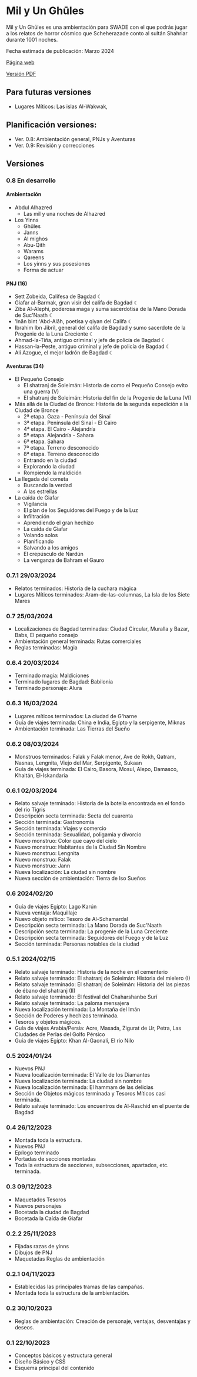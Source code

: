 # Mil y Un Ghūles
Mil y Un Ghūles es una ambientación para SWADE con el que podrás jugar a los relatos de horror cósmico que Scheherazade conto al sultán Shahriar durante 1001 noches.

Fecha estimada de publicación: Marzo 2024

[Página web](https://1001ghules.gwannon.com)

[Versión PDF](https://1001ghules.gwannon.com/pdf/)

##  Para futuras versiones
* Lugares Míticos: Las islas Al-Wakwak, 

## Planificación versiones:
* Ver. 0.8: Ambientación general, PNJs y Aventuras
* Ver. 0.9: Revisión y correcciones

## Versiones

### 0.8 En desarrollo

#### Ambientación
* Abdul Alhazred
  * Las mil y una noches de Alhazred
* Los Yinns
  * Ghūles
  * Janns
  * Al mighos
  * Abu-Qith
  * Warams
  * Qareens
  * Los yinns y sus posesiones
  * Forma de actuar

#### PNJ (16)
* Sett Zobeida, Califesa de Bagdad ☾
* Giafar al-Barmak, gran visir del califa de Bagdad ☾
* Ziba Al-Alephi, poderosa maga y suma sacerdotisa de la Mano Dorada de Suc'Naath ☾
* ʽInān bint ʽAbd-Alāh, poetisa y qiyan del Califa ☾
* Ibrahim Ibn Jibril, general del califa de Bagdad y sumo sacerdote de la Progenie de la Luna Creciente ☾
* Ahmad-la-Tiña, antiguo criminal y jefe de policía de Bagdad ☾
* Hassan-la-Peste, antiguo criminal y jefe de policía de Bagdad ☾
* Alí Azogue, el mejor ladrón de Bagdad ☾

#### Aventuras (34)
* El Pequeño Consejo
  * El shatranj de Soleimán: Historia de como el Pequeño Consejo evito una guerra (V)
  * El shatranj de Soleimán: Historia del fin de la Progenie de la Luna (VI)
* Más allá de la Ciudad de Bronce: Historia de la segunda expedición a la Ciudad de Bronce
  * 2ª etapa. Gaza - Península del Sinaí
  * 3ª etapa. Península del Sinaí - El Cairo
  * 4ª etapa. El Cairo - Alejandría
  * 5ª etapa. Alejandría - Sahara
  * 6ª etapa. Sahara
  * 7ª etapa. Terreno desconocido
  * 8ª etapa. Terreno desconocido
  * Entrando en la ciudad
  * Explorando la ciudad
  * Rompiendo la maldición
* La llegada del cometa
  * Buscando la verdad
  * A las estrellas
* La caída de Giafar
  * Vigilancia
  * El plan de los Seguidores del Fuego y de la Luz
  * Infiltración
  * Aprendiendo el gran hechizo
  * La caída de Giafar
  * Volando solos
  * Planificando
  * Salvando a los amigos
  * El crepúsculo de Nardún
  * La venganza de Bahram el Gauro

### 0.7.1 29/03/2024
* Relatos terminados: Historia de la cuchara mágica
* Lugares Míticos terminados: Aram-de-las-columnas, La Isla de los Siete Mares

### 0.7 25/03/2024
* Localizaciones de Bagdad terminadas: Ciudad Circular, Muralla y Bazar, Babs, El pequeño consejo
* Ambientación general terminada: Rutas comerciales
* Reglas terminadas: Magia

### 0.6.4 20/03/2024
* Terminado magia: Maldiciones
* Terminado lugares de Bagdad: Babilonia
* Terminado personaje: Alura

### 0.6.3 16/03/2024
* Lugares míticos terminados: La ciudad de G'harne
* Guía de viajes terminada: China e India, Egipto y la serpigente, Miknas
* Ambientación terminada: Las Tierras del Sueño

### 0.6.2 08/03/2024
* Monstruos terminados: Falak y Falak menor, Ave de Rokh, Qatram, Nasnas, Lengnita, Viejo del Mar, Serpigente, Sukaan
* Guía de viajes terminada: El Cairo, Basora, Mosul, Alepo, Damasco, Khaitán, El-Iskandaria

### 0.6.1 02/03/2024
* Relato salvaje terminado: Historia de la botella encontrada en el fondo del rio Tigris
* Descripción secta terminada: Secta del cuarenta
* Sección terminada: Gastronomía
* Sección terminada: Viajes y comercio
* Sección terminada: Sexualidad, poligamia y divorcio
* Nuevo monstruo: Color que cayo del cielo
* Nuevo monstruo: Habitantes de la Ciudad Sin Nombre
* Nuevo monstruo: Lengnita
* Nuevo monstruo: Falak
* Nuevo monstruo: Jann
* Nueva localización: La ciudad sin nombre
* Nueva sección de ambientación: Tierra de lso Sueños

### 0.6 2024/02/20
* Guía de viajes Egipto: Lago Karún
* Nueva ventaja: Maquillaje
* Nuevo objeto mítico: Tesoro de Al-Schamardal
* Descripción secta terminada: La Mano Dorada de Suc'Naath
* Descripción secta terminada: La progenie de la Luna Creciente
* Descripción secta terminada: Seguidores del Fuego y de la Luz
* Sección terminada: Personas notables de la ciudad

### 0.5.1 2024/02/15
* Relato salvaje terminado: Historia de la noche en el cementerio
* Relato salvaje terminado: El shatranj de Soleimán: Historia del mielero (I)
* Relato salvaje terminado: El shatranj de Soleimán: Historia del las piezas de ébano del shatranj (II)
* Relato salvaje terminado: El festival del Chaharshanbe Surí
* Relato salvaje terminado: La paloma mensajera
* Nueva localización terminada:  La Montaña del Imán
* Sección de Poderes y hechizos terminada.
* Tesoros y objetos mágicos.
* Guía de viajes Arabia/Persia: Acre, Masada, Zigurat de Ur, Petra, Las Ciudades de Perlas del Golfo Pérsico
* Guía de viajes Egipto: Khan Al-Gaonalí, El rio Nilo

### 0.5 2024/01/24
* Nuevos PNJ
* Nueva localización terminada: El Valle de los Diamantes
* Nueva localización terminada: La ciudad sin nombre
* Nueva localización terminada: El hammam de las delicias
* Sección de Objetos mágicos terminada y Tesoros Míticos casi terminada.
* Relato salvaje terminado: Los encuentros de Al-Raschid en el puente de Bagdad

### 0.4 26/12/2023
* Montada toda la estructura.
* Nuevos PNJ
* Epílogo terminado
* Portadas de secciones montadas
* Toda la estructura de secciones, subsecciones, apartados, etc. terminada.

### 0.3 09/12/2023
* Maquetados Tesoros
* Nuevos personajes
* Bocetada la ciudad de Bagdad
* Bocetada la Caída de Giafar

### 0.2.2 25/11/2023
* Fijadas razas de yinns
* Dibujos de PNJ
* Maquetadas Reglas de ambientación

### 0.2.1 04/11/2023
* Establecidas las principales tramas de las campañas.
* Montada toda la estructura de la ambientación. 

### 0.2 30/10/2023
* Reglas de ambientación: Creación de personaje, ventajas, desventajas y deseos.

### 0.1 22/10/2023
* Conceptos básicos y estructura general
* Diseño Básico y CSS
* Esquema principal del contenido
